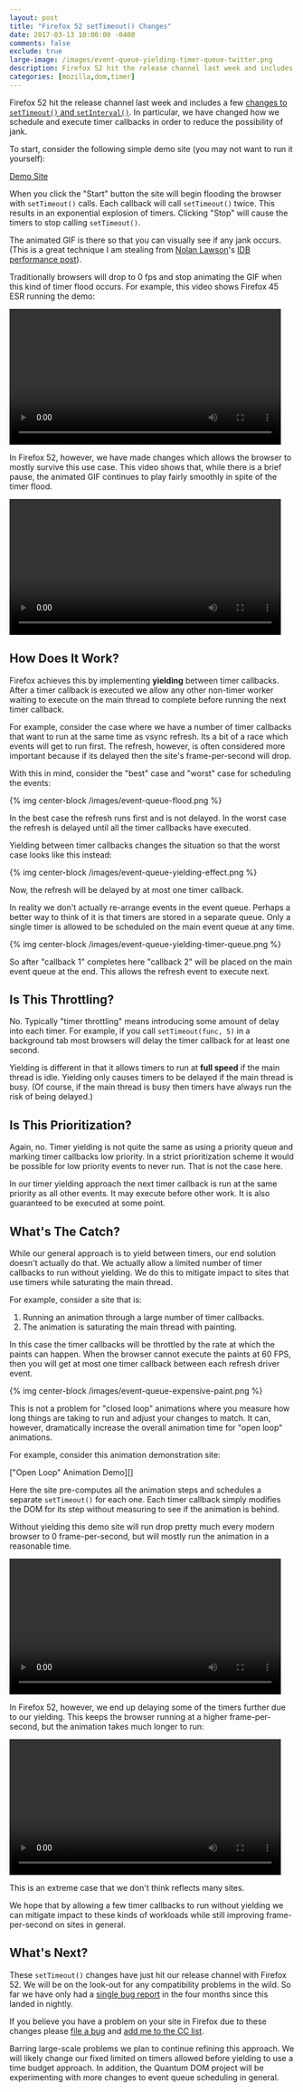```yaml
---
layout: post
title: "Firefox 52 setTimeout() Changes"
date: 2017-03-13 10:00:00 -0400
comments: false
exclude: true
large-image: /images/event-queue-yielding-timer-queue-twitter.png
description: Firefox 52 hit the release channel last week and includes a few changes to `setTimeout()` and `setInterval()`.
categories: [mozilla,dom,timer]
---
```


Firefox 52 hit the release channel last week and includes a few [changes to
`setTimeout()` and `setInterval()`][].  In particular, we have changed how we
schedule and execute timer callbacks in order to reduce the possibility of
jank.

<!-- more -->

To start, consider the following simple demo site (you may not want to run
it yourself):

  [Demo Site][]

When you click the "Start" button the site will begin flooding the browser
with `setTimeout()` calls.  Each callback will call `setTimeout()` twice.
This results in an exponential explosion of timers.  Clicking "Stop" will
cause the timers to stop calling `setTimeout()`.

The animated GIF is there so that you can visually see if any jank occurs.
(This is a great technique I am stealing from [Nolan Lawson][]'s [IDB
performance post][]).

Traditionally browsers will drop to 0 fps and stop animating the GIF when
this kind of timer flood occurs.  For example, this video shows Firefox 45
ESR running the demo:

<video src="/videos/timer-flood-45esr.mp4" controls width=480 class="center-block"></video>

In Firefox 52, however, we have made changes which allows the browser to
mostly survive this use case.  This video shows that, while there is a
brief pause, the animated GIF continues to play fairly smoothly in spite
of the timer flood.

<video src="/videos/timer-flood-52.mp4" controls width=480 class="center-block"></video>

How Does It Work?
-----------------

Firefox achieves this by implementing **yielding** between timer callbacks.
After a timer callback is executed we allow any other non-timer worker waiting
to execute on the main thread to complete before running the next timer callback.

For example, consider the case where we have a number of timer callbacks that
want to run at the same time as vsync refresh.  Its a bit of a race which
events will get to run first.  The refresh, however, is often considered more
important because if its delayed then the site's frame-per-second will drop.

With this in mind, consider the "best" case and "worst" case for scheduling
the events:

{% img center-block /images/event-queue-flood.png %}

In the best case the refresh runs first and is not delayed.  In the worst
case the refresh is delayed until all the timer callbacks have executed.

Yielding between timer callbacks changes the situation so that the worst case
looks like this instead:

{% img center-block /images/event-queue-yielding-effect.png %}

Now, the refresh will be delayed by at most one timer callback.

In reality we don't actually re-arrange events in the event queue.  Perhaps
a better way to think of it is that timers are stored in a separate queue.
Only a single timer is allowed to be scheduled on the main event queue at
any time.

{% img center-block /images/event-queue-yielding-timer-queue.png %}

So after "callback 1" completes here "callback 2" will be placed on the
main event queue at the end.  This allows the refresh event to execute next.

Is This Throttling?
-------------------

No.  Typically "timer throttling" means introducing some amount of delay
into each timer.  For example, if you call `setTimeout(func, 5)` in a
background tab most browsers will delay the timer callback for at least
one second.

Yielding is different in that it allows timers to run at **full speed** if
the main thread is idle.  Yielding only causes timers to be delayed if the
main thread is busy.  (Of course, if the main thread is busy then timers
have always run the risk of being delayed.)

Is This Prioritization?
-----------------------

Again, no.  Timer yielding is not quite the same as using a priority queue
and marking timer callbacks low priority.  In a strict prioritization scheme
it would be possible for low priority events to never run.  That is not the
case here.

In our timer yielding approach the next timer callback is run at the same
priority as all other events.  It may execute before other work.  It is
also guaranteed to be executed at some point.

What's The Catch?
------------------

While our general approach is to yield between timers, our end solution
doesn't actually do that.  We actually allow a limited number of timer
callbacks to run without yielding.  We do this to mitigate impact to
sites that use timers while saturating the main thread.

For example, consider a site that is:

1. Running an animation through a large number of timer callbacks.
2. The animation is saturating the main thread with painting.

In this case the timer callbacks will be throttled by the rate at which
the paints can happen.  When the browser cannot execute the paints at
60 FPS, then you will get at most one timer callback between each refresh
driver event.

{% img center-block /images/event-queue-expensive-paint.png %}

This is not a problem for "closed loop" animations where you measure how long
things are taking to run and adjust your changes to match.  It can, however,
dramatically increase the overall animation time for "open loop" animations.

For example, consider this animation demonstration site:

 ["Open Loop" Animation Demo][]

Here the site pre-computes all the animation steps and schedules a separate
`setTimeout()` for each one.  Each timer callback simply modifies the DOM
for its step without measuring to see if the animation is behind.

Without yielding this demo site will run drop pretty much every modern
browser to 0 frame-per-second, but will mostly run the animation in a
reasonable time.

<video src="/videos/open-loop-animation-45esr.mp4" controls width=480 class="center-block"></video>

In Firefox 52, however, we end up delaying some of the timers further due
to our yielding.  This keeps the browser running at a higher frame-per-second,
but the animation takes much longer to run:

<video src="/videos/open-loop-animation-52.mp4" controls width=480 class="center-block"></video>

This is an extreme case that we don't think reflects many sites.

We hope that by allowing a few timer callbacks to run without yielding we
can mitigate impact to these kinds of workloads while still improving
frame-per-second on sites in general.

What's Next?
------------

These `setTimeout()` changes have just hit our release channel with Firefox 52.
We will be on the look-out for any compatibility problems in the wild.  So
far we have only had a [single bug report][] in the four months since this
landed in nightly.

If you believe you have a problem on your site in Firefox due to these changes
please [file a bug][] and [add me to the CC list][].

Barring large-scale problems we plan to continue refining this approach.  We will
likely change our fixed limited on timers allowed before yielding to use a
time budget approach.  In addition, the Quantum DOM project will be experimenting
with more changes to event queue scheduling in general.

[changes to `setTimeout()` and `setInterval()`]: https://bugzilla.mozilla.org/show_bug.cgi?id=1300659
[Demo Site]: https://people-mozilla.org/~bkelly/timer-flood/index.html
[Nolan Lawson]: https://twitter.com/nolanlawson
[IDB performance post]: https://nolanlawson.com/2015/09/29/indexeddb-websql-localstorage-what-blocks-the-dom/
[Open Loop Animation Demo]: https://mozdevs.github.io/servo-experiments/experiments/tiles/
[single bug report]: https://bugzilla.mozilla.org/show_bug.cgi?id=1342854
[file a bug]: https://bugzilla.mozilla.org/enter_bug.cgi?format=guided#h=dupes|Core|DOM
[add me to the CC list]: https://bugzilla.mozilla.org/user_profile?login=bkelly%40mozilla.com
